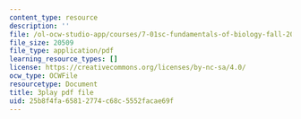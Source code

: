 ```yaml
---
content_type: resource
description: ''
file: /ol-ocw-studio-app/courses/7-01sc-fundamentals-of-biology-fall-2011/25b8f4fa65812774c68c5552facae69f_2TL8rY9Rc_A.pdf
file_size: 20509
file_type: application/pdf
learning_resource_types: []
license: https://creativecommons.org/licenses/by-nc-sa/4.0/
ocw_type: OCWFile
resourcetype: Document
title: 3play pdf file
uid: 25b8f4fa-6581-2774-c68c-5552facae69f
---
```

